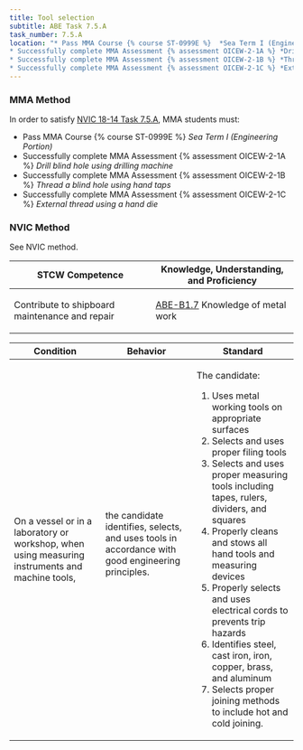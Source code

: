 ```yaml
---
title: Tool selection
subtitle: ABE Task 7.5.A 
task_number: 7.5.A
location: "* Pass MMA Course {% course ST-0999E %}  *Sea Term I (Engineering Portion)*
* Successfully complete MMA Assessment {% assessment OICEW-2-1A %} *Drill blind hole using drilling machine*
* Successfully complete MMA Assessment {% assessment OICEW-2-1B %} *Thread a blind hole using hand taps*
* Successfully complete MMA Assessment {% assessment OICEW-2-1C %} *External thread using a hand die*" 
---
```



### MMA Method

In order to satisfy  [NVIC 18-14  Task  7.5.A]({{site.baseurl}}/assets/images/nvic-18-14.pdf), MMA students must:

* Pass MMA Course {% course ST-0999E %}  *Sea Term I (Engineering Portion)*
* Successfully complete MMA Assessment {% assessment OICEW-2-1A %} *Drill blind hole using drilling machine*
* Successfully complete MMA Assessment {% assessment OICEW-2-1B %} *Thread a blind hole using hand taps*
* Successfully complete MMA Assessment {% assessment OICEW-2-1C %} *External thread using a hand die*


### NVIC Method

<a onclick="togglevisibility('nvic_methods')" >See NVIC method.</a>

<div id='nvic_methods' class='hide'>

<table>
<thead>
<tr>
<th class='forty'> STCW Competence </th>
<th class='sixty'> Knowledge, Understanding, and Proficiency </th>
</tr>
</thead>




<tbody>
<tr><td markdown='1'>

Contribute to shipboard maintenance and repair

</td><td markdown='1'>

[ABE-B1.7](../../tables/35.html#ABE-B1.7) Knowledge of metal work

</td></tr>


</tbody>
</table>


<table>
<thead>
<tr><th class='twenty'>  Condition </th><th class='twenty'> Behavior </th><th  class='sixty'>Standard </th></tr>
</thead>
<tbody >



<tr><td markdown='1'>

On a vessel or in a laboratory or workshop, when using measuring instruments and machine tools,

</td><td markdown='1'>

the candidate identifies, selects, and uses tools in accordance with good engineering principles.

<br>

<div class="tooltip">
<span class="tooltiptext">
</span>
</div>


</td><td markdown='1'>

The candidate: 

1. Uses metal working tools on appropriate surfaces
2. Selects and uses proper filing tools
3. Selects and uses proper measuring tools including tapes, rulers, dividers, and squares
4. Properly cleans and stows all hand tools and measuring devices
5. Properly selects and uses electrical cords to prevents trip hazards
6. Identifies steel, cast iron, iron, copper, brass, and aluminum
7. Selects proper joining methods to include hot and cold joining. 

</td></tr>
</tbody>
</table>
</div>
